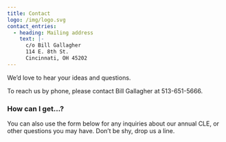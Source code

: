 ```yaml
---
title: Contact
logo: /img/logo.svg
contact_entries:
  - heading: Mailing address
    text: |-
      c/o Bill Gallagher
      114 E. 8th St.
      Cincinnati, OH 45202
---
```

We’d love to hear your ideas and questions. 

To reach us by phone, please contact Bill Gallagher at 513-651-5666.

<h3 class="f4 b lh-title mb2">How can I get…?</h3>

You can also use the form below for any inquiries about our annual CLE, or other questions you may have. Don’t be shy, drop us a line.
